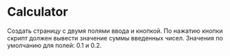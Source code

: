 # Calculator
Создать страницу с двумя полями ввода и кнопкой. По нажатию кнопки скрипт должен
вывести значение суммы введенных чисел. Значения по умолчанию для полей: 0.1 и
0.2.
